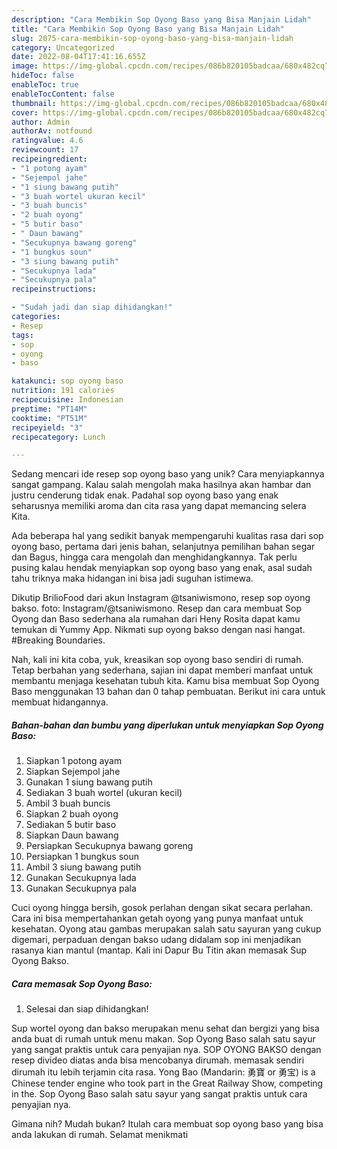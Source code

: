 ```yaml
---
description: "Cara Membikin Sop Oyong Baso yang Bisa Manjain Lidah"
title: "Cara Membikin Sop Oyong Baso yang Bisa Manjain Lidah"
slug: 2075-cara-membikin-sop-oyong-baso-yang-bisa-manjain-lidah
category: Uncategorized
date: 2022-08-04T17:41:16.655Z
image: https://img-global.cpcdn.com/recipes/086b820105badcaa/680x482cq70/sop-oyong-baso-foto-resep-utama.jpg
hideToc: false
enableToc: true
enableTocContent: false
thumbnail: https://img-global.cpcdn.com/recipes/086b820105badcaa/680x482cq70/sop-oyong-baso-foto-resep-utama.jpg
cover: https://img-global.cpcdn.com/recipes/086b820105badcaa/680x482cq70/sop-oyong-baso-foto-resep-utama.jpg
author: Admin
authorAv: notfound
ratingvalue: 4.6
reviewcount: 17
recipeingredient:
- "1 potong ayam"
- "Sejempol jahe"
- "1 siung bawang putih"
- "3 buah wortel ukuran kecil"
- "3 buah buncis"
- "2 buah oyong"
- "5 butir baso"
- " Daun bawang"
- "Secukupnya bawang goreng"
- "1 bungkus soun"
- "3 siung bawang putih"
- "Secukupnya lada"
- "Secukupnya pala"
recipeinstructions:

- "Sudah jadi dan siap dihidangkan!"
categories:
- Resep
tags:
- sop
- oyong
- baso

katakunci: sop oyong baso 
nutrition: 191 calories
recipecuisine: Indonesian
preptime: "PT14M"
cooktime: "PT51M"
recipeyield: "3"
recipecategory: Lunch

---
```





Sedang mencari ide resep sop oyong baso yang unik? Cara menyiapkannya sangat gampang. Kalau salah mengolah maka hasilnya akan hambar dan justru cenderung tidak enak. Padahal sop oyong baso yang enak seharusnya memiliki aroma dan cita rasa yang dapat memancing selera Kita.





Ada beberapa hal yang sedikit banyak mempengaruhi kualitas rasa dari sop oyong baso, pertama dari jenis bahan, selanjutnya pemilihan bahan segar dan Bagus, hingga cara mengolah dan menghidangkannya. Tak perlu pusing kalau hendak menyiapkan sop oyong baso yang enak,      asal sudah tahu triknya maka hidangan ini bisa jadi suguhan istimewa.














Dikutip BrilioFood dari akun Instagram @tsaniwismono, resep sop oyong bakso. foto: Instagram/@tsaniwismono. Resep dan cara membuat Sop Oyong dan Baso sederhana ala rumahan dari Heny Rosita dapat kamu temukan di Yummy App. Nikmati sup oyong bakso dengan nasi hangat. #Breaking Boundaries.






Nah, kali ini kita coba, yuk, kreasikan sop oyong baso sendiri di rumah. Tetap berbahan yang sederhana, sajian ini dapat memberi manfaat untuk membantu menjaga kesehatan tubuh kita. Kamu bisa membuat Sop Oyong Baso menggunakan 13 bahan dan 0 tahap pembuatan. Berikut ini cara untuk membuat hidangannya.

<!--inarticleads1-->

##### Bahan-bahan dan bumbu yang diperlukan untuk menyiapkan Sop Oyong Baso:

1. Siapkan 1 potong ayam
1. Siapkan Sejempol jahe
1. Gunakan 1 siung bawang putih
1. Sediakan 3 buah wortel (ukuran kecil)
1. Ambil 3 buah buncis
1. Siapkan 2 buah oyong
1. Sediakan 5 butir baso
1. Siapkan  Daun bawang
1. Persiapkan Secukupnya bawang goreng
1. Persiapkan 1 bungkus soun
1. Ambil 3 siung bawang putih
1. Gunakan Secukupnya lada
1. Gunakan Secukupnya pala


Cuci oyong hingga bersih, gosok perlahan dengan sikat secara perlahan. Cara ini bisa mempertahankan getah oyong yang punya manfaat untuk kesehatan. Oyong atau gambas merupakan salah satu sayuran yang cukup digemari, perpaduan dengan bakso udang didalam sop ini menjadikan rasanya kian mantul (mantap. Kali ini Dapur Bu Titin akan memasak Sup Oyong Bakso. 

<!--inarticleads2-->

##### Cara memasak Sop Oyong Baso:


1. Selesai dan siap dihidangkan!

Sup wortel oyong dan bakso merupakan menu sehat dan bergizi yang bisa anda buat di rumah untuk menu makan. Sop Oyong Baso salah satu sayur yang sangat praktis untuk cara penyajian nya. SOP OYONG BAKSO dengan resep divideo diatas anda bisa mencobanya dirumah. memasak sendiri dirumah itu lebih terjamin cita rasa. Yong Bao (Mandarin: 勇寶 or 勇宝) is a Chinese tender engine who took part in the Great Railway Show, competing in the. Sop Oyong Baso salah satu sayur yang sangat praktis untuk cara penyajian nya. 

Gimana nih? Mudah bukan? Itulah cara membuat sop oyong baso yang bisa anda lakukan di rumah. Selamat menikmati

